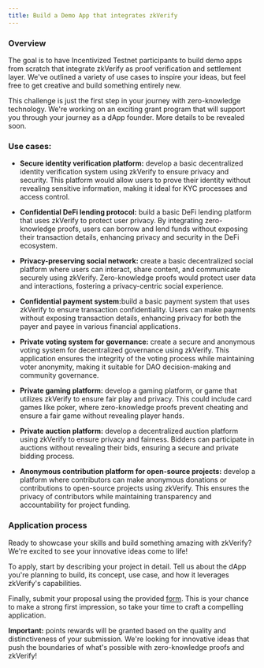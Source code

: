 ```yaml
---
title: Build a Demo App that integrates zkVerify
---
```


### Overview
The goal is to have Incentivized Testnet participants to build demo apps from scratch that integrate zkVerify as proof verification and settlement layer. We've outlined a variety of use cases to inspire your ideas, but feel free to get creative and build something entirely new. 

This challenge is just the first step in your journey with zero-knowledge technology. We're working on an exciting grant program that will support you through your journey as a dApp founder. More details to be revealed soon. 

### Use cases:

- <b>Secure identity verification platform:</b> develop a basic decentralized identity verification system using zkVerify to ensure privacy and security. This platform would allow users to prove their identity without revealing sensitive information, making it ideal for KYC processes and access control.

- <b>Confidential DeFi lending protocol:</b> build a basic DeFi lending platform that uses zkVerify to protect user privacy. By integrating zero-knowledge proofs, users can borrow and lend funds without exposing their transaction details, enhancing privacy and security in the DeFi ecosystem.

- <b>Privacy-preserving social network:</b> create a basic decentralized social platform where users can interact, share content, and communicate securely using zkVerify. Zero-knowledge proofs would protect user data and interactions, fostering a privacy-centric social experience.

- <b>Confidential payment system:</b>build a basic payment system that uses zkVerify to ensure transaction confidentiality. Users can make payments without exposing transaction details, enhancing privacy for both the payer and payee in various financial applications.

- <b>Private voting system for governance:</b> create a secure and anonymous voting system for decentralized governance using zkVerify. This application ensures the integrity of the voting process while maintaining voter anonymity, making it suitable for DAO decision-making and community governance.

- <b>Private gaming platform:</b> develop a gaming platform, or game that utilizes zkVerify to ensure fair play and privacy. This could include card games like poker, where zero-knowledge proofs prevent cheating and ensure a fair game without revealing player hands. 

- <b>Private auction platform:</b> develop a decentralized auction platform using zkVerify to ensure privacy and fairness. Bidders can participate in auctions without revealing their bids, ensuring a secure and private bidding process.

- <b>Anonymous contribution platform for open-source projects:</b> develop a platform where contributors can make anonymous donations or contributions to open-source projects using zkVerify. This ensures the privacy of contributors while maintaining transparency and accountability for project funding.


### Application process
Ready to showcase your skills and build something amazing with zkVerify? We're excited to see your innovative ideas come to life! 

To apply, start by describing your project in detail. Tell us about the dApp you're planning to build, its concept, use case, and how it leverages zkVerify's capabilities. 

Finally, submit your proposal using the provided [form](https://forms.gle/Pfs2Hu8YHCwoq6pc7). This is your chance to make a strong first impression, so take your time to craft a compelling application.

<b>Important:</b> points rewards will be granted based on the quality and distinctiveness of your submission. We're looking for innovative ideas that push the boundaries of what's possible with zero-knowledge proofs and zkVerify!
